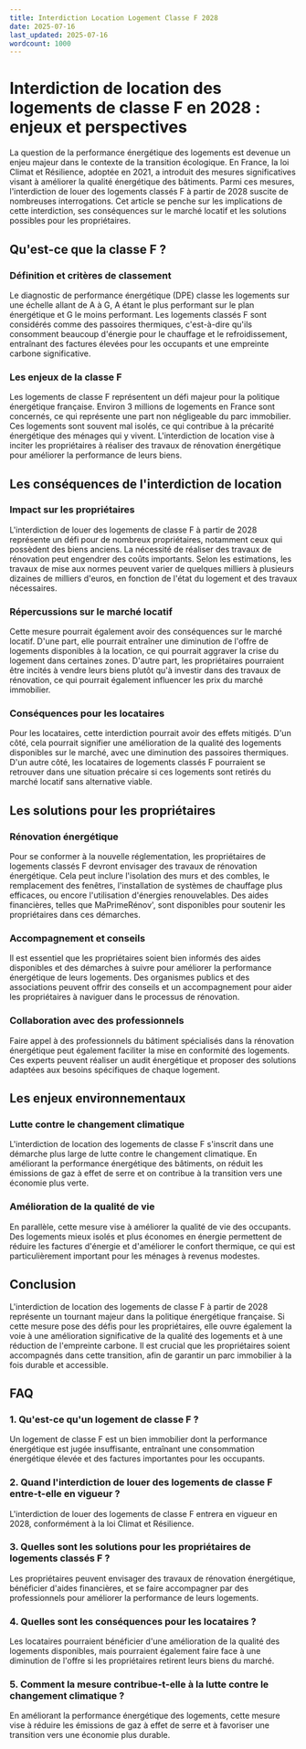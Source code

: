 ```yaml
---
title: Interdiction Location Logement Classe F 2028
date: 2025-07-16
last_updated: 2025-07-16
wordcount: 1000
---
```


# Interdiction de location des logements de classe F en 2028 : enjeux et perspectives

La question de la performance énergétique des logements est devenue un enjeu majeur dans le contexte de la transition écologique. En France, la loi Climat et Résilience, adoptée en 2021, a introduit des mesures significatives visant à améliorer la qualité énergétique des bâtiments. Parmi ces mesures, l'interdiction de louer des logements classés F à partir de 2028 suscite de nombreuses interrogations. Cet article se penche sur les implications de cette interdiction, ses conséquences sur le marché locatif et les solutions possibles pour les propriétaires.

## Qu'est-ce que la classe F ?

### Définition et critères de classement

Le diagnostic de performance énergétique (DPE) classe les logements sur une échelle allant de A à G, A étant le plus performant sur le plan énergétique et G le moins performant. Les logements classés F sont considérés comme des passoires thermiques, c'est-à-dire qu'ils consomment beaucoup d'énergie pour le chauffage et le refroidissement, entraînant des factures élevées pour les occupants et une empreinte carbone significative.

### Les enjeux de la classe F

Les logements de classe F représentent un défi majeur pour la politique énergétique française. Environ 3 millions de logements en France sont concernés, ce qui représente une part non négligeable du parc immobilier. Ces logements sont souvent mal isolés, ce qui contribue à la précarité énergétique des ménages qui y vivent. L'interdiction de location vise à inciter les propriétaires à réaliser des travaux de rénovation énergétique pour améliorer la performance de leurs biens.

## Les conséquences de l'interdiction de location

### Impact sur les propriétaires

L'interdiction de louer des logements de classe F à partir de 2028 représente un défi pour de nombreux propriétaires, notamment ceux qui possèdent des biens anciens. La nécessité de réaliser des travaux de rénovation peut engendrer des coûts importants. Selon les estimations, les travaux de mise aux normes peuvent varier de quelques milliers à plusieurs dizaines de milliers d'euros, en fonction de l'état du logement et des travaux nécessaires.

### Répercussions sur le marché locatif

Cette mesure pourrait également avoir des conséquences sur le marché locatif. D'une part, elle pourrait entraîner une diminution de l'offre de logements disponibles à la location, ce qui pourrait aggraver la crise du logement dans certaines zones. D'autre part, les propriétaires pourraient être incités à vendre leurs biens plutôt qu'à investir dans des travaux de rénovation, ce qui pourrait également influencer les prix du marché immobilier.

### Conséquences pour les locataires

Pour les locataires, cette interdiction pourrait avoir des effets mitigés. D'un côté, cela pourrait signifier une amélioration de la qualité des logements disponibles sur le marché, avec une diminution des passoires thermiques. D'un autre côté, les locataires de logements classés F pourraient se retrouver dans une situation précaire si ces logements sont retirés du marché locatif sans alternative viable.

## Les solutions pour les propriétaires

### Rénovation énergétique

Pour se conformer à la nouvelle réglementation, les propriétaires de logements classés F devront envisager des travaux de rénovation énergétique. Cela peut inclure l'isolation des murs et des combles, le remplacement des fenêtres, l'installation de systèmes de chauffage plus efficaces, ou encore l'utilisation d'énergies renouvelables. Des aides financières, telles que MaPrimeRénov', sont disponibles pour soutenir les propriétaires dans ces démarches.

### Accompagnement et conseils

Il est essentiel que les propriétaires soient bien informés des aides disponibles et des démarches à suivre pour améliorer la performance énergétique de leurs logements. Des organismes publics et des associations peuvent offrir des conseils et un accompagnement pour aider les propriétaires à naviguer dans le processus de rénovation.

### Collaboration avec des professionnels

Faire appel à des professionnels du bâtiment spécialisés dans la rénovation énergétique peut également faciliter la mise en conformité des logements. Ces experts peuvent réaliser un audit énergétique et proposer des solutions adaptées aux besoins spécifiques de chaque logement.

## Les enjeux environnementaux

### Lutte contre le changement climatique

L'interdiction de location des logements de classe F s'inscrit dans une démarche plus large de lutte contre le changement climatique. En améliorant la performance énergétique des bâtiments, on réduit les émissions de gaz à effet de serre et on contribue à la transition vers une économie plus verte.

### Amélioration de la qualité de vie

En parallèle, cette mesure vise à améliorer la qualité de vie des occupants. Des logements mieux isolés et plus économes en énergie permettent de réduire les factures d'énergie et d'améliorer le confort thermique, ce qui est particulièrement important pour les ménages à revenus modestes.

## Conclusion

L'interdiction de location des logements de classe F à partir de 2028 représente un tournant majeur dans la politique énergétique française. Si cette mesure pose des défis pour les propriétaires, elle ouvre également la voie à une amélioration significative de la qualité des logements et à une réduction de l'empreinte carbone. Il est crucial que les propriétaires soient accompagnés dans cette transition, afin de garantir un parc immobilier à la fois durable et accessible.

## FAQ

### 1. Qu'est-ce qu'un logement de classe F ?

Un logement de classe F est un bien immobilier dont la performance énergétique est jugée insuffisante, entraînant une consommation énergétique élevée et des factures importantes pour les occupants.

### 2. Quand l'interdiction de louer des logements de classe F entre-t-elle en vigueur ?

L'interdiction de louer des logements de classe F entrera en vigueur en 2028, conformément à la loi Climat et Résilience.

### 3. Quelles sont les solutions pour les propriétaires de logements classés F ?

Les propriétaires peuvent envisager des travaux de rénovation énergétique, bénéficier d'aides financières, et se faire accompagner par des professionnels pour améliorer la performance de leurs logements.

### 4. Quelles sont les conséquences pour les locataires ?

Les locataires pourraient bénéficier d'une amélioration de la qualité des logements disponibles, mais pourraient également faire face à une diminution de l'offre si les propriétaires retirent leurs biens du marché.

### 5. Comment la mesure contribue-t-elle à la lutte contre le changement climatique ?

En améliorant la performance énergétique des logements, cette mesure vise à réduire les émissions de gaz à effet de serre et à favoriser une transition vers une économie plus durable.